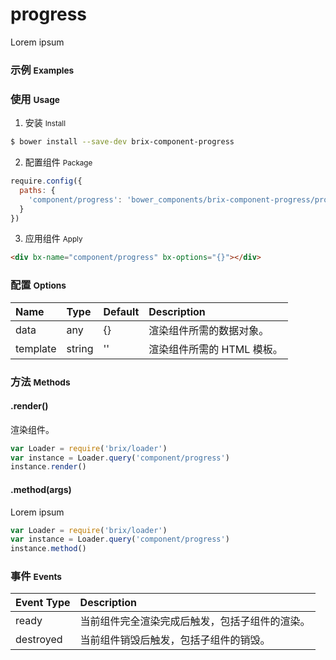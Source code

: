# progress

Lorem ipsum

### 示例 <small>Examples</small>

<div bx-name="component/progress" bx-options="{}"></div>

### 使用 <small>Usage</small>

1. 安装 <small>Install</small>

  ```sh
  $ bower install --save-dev brix-component-progress
  ```

2. 配置组件 <small>Package</small>

  ```js
  require.config({
    paths: {
      'component/progress': 'bower_components/brix-component-progress/progress'
    }
  })
  ```

3. 应用组件 <small>Apply</small>

  ```html
  <div bx-name="component/progress" bx-options="{}"></div>
  ```

### 配置 <small>Options</small>

Name | Type | Default | Description
:--- | :--- | :------ | :----------
data | any | {} | 渲染组件所需的数据对象。
template | string | '' | 渲染组件所需的 HTML 模板。

### 方法 <small>Methods</small>

#### .render()

渲染组件。

```js
var Loader = require('brix/loader')
var instance = Loader.query('component/progress')
instance.render()
```

#### .method(args)

Lorem ipsum

```js
var Loader = require('brix/loader')
var instance = Loader.query('component/progress')
instance.method()
```

### 事件 <small>Events</small>

Event Type | Description
:--------- | :----------
ready | 当前组件完全渲染完成后触发，包括子组件的渲染。
destroyed | 当前组件销毁后触发，包括子组件的销毁。

